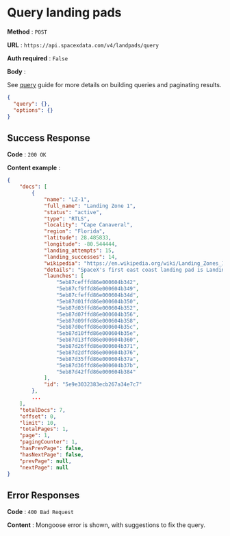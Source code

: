 # Query landing pads

**Method** : `POST`

**URL** : `https://api.spacexdata.com/v4/landpads/query`

**Auth required** : `False`

**Body** :

See [query](../queries) guide for more details on building queries and paginating results.

```json
{
  "query": {},
  "options": {}
}
```

## Success Response

**Code** : `200 OK`

**Content example** :

```json
{
    "docs": [
        {
            "name": "LZ-1",
            "full_name": "Landing Zone 1",
            "status": "active",
            "type": "RTLS",
            "locality": "Cape Canaveral",
            "region": "Florida",
            "latitude": 28.485833,
            "longitude": -80.544444,
            "landing_attempts": 15,
            "landing_successes": 14,
            "wikipedia": "https://en.wikipedia.org/wiki/Landing_Zones_1_and_2",
            "details": "SpaceX's first east coast landing pad is Landing Zone 1, where the historic first Falcon 9 landing occurred in December 2015. LC-13 was originally used as a launch pad for early Atlas missiles and rockets from Lockheed Martin. LC-1 was later expanded to include Landing Zone 2 for side booster RTLS Falcon Heavy missions, and it was first used in February 2018 for that purpose.",
            "launches": [
                "5eb87cefffd86e000604b342",
                "5eb87cf9ffd86e000604b349",
                "5eb87cfeffd86e000604b34d",
                "5eb87d01ffd86e000604b350",
                "5eb87d03ffd86e000604b352",
                "5eb87d07ffd86e000604b356",
                "5eb87d09ffd86e000604b358",
                "5eb87d0effd86e000604b35c",
                "5eb87d10ffd86e000604b35e",
                "5eb87d13ffd86e000604b360",
                "5eb87d26ffd86e000604b371",
                "5eb87d2dffd86e000604b376",
                "5eb87d35ffd86e000604b37a",
                "5eb87d36ffd86e000604b37b",
                "5eb87d42ffd86e000604b384"
            ],
            "id": "5e9e3032383ecb267a34e7c7"
        },
        ...
    ],
    "totalDocs": 7,
    "offset": 0,
    "limit": 10,
    "totalPages": 1,
    "page": 1,
    "pagingCounter": 1,
    "hasPrevPage": false,
    "hasNextPage": false,
    "prevPage": null,
    "nextPage": null
}
```

## Error Responses

**Code** : `400 Bad Request`

**Content** : Mongoose error is shown, with suggestions to fix the query.
